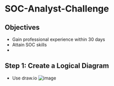 # SOC-Analyst-Challenge
## Objectives
- Gain professional experience within 30 days
- Attain SOC skills
- 
## Step 1: Create a Logical Diagram
- Use draw.io
![image](https://github.com/user-attachments/assets/e53e99c1-d566-46a4-8a60-08fa086fbd56)

